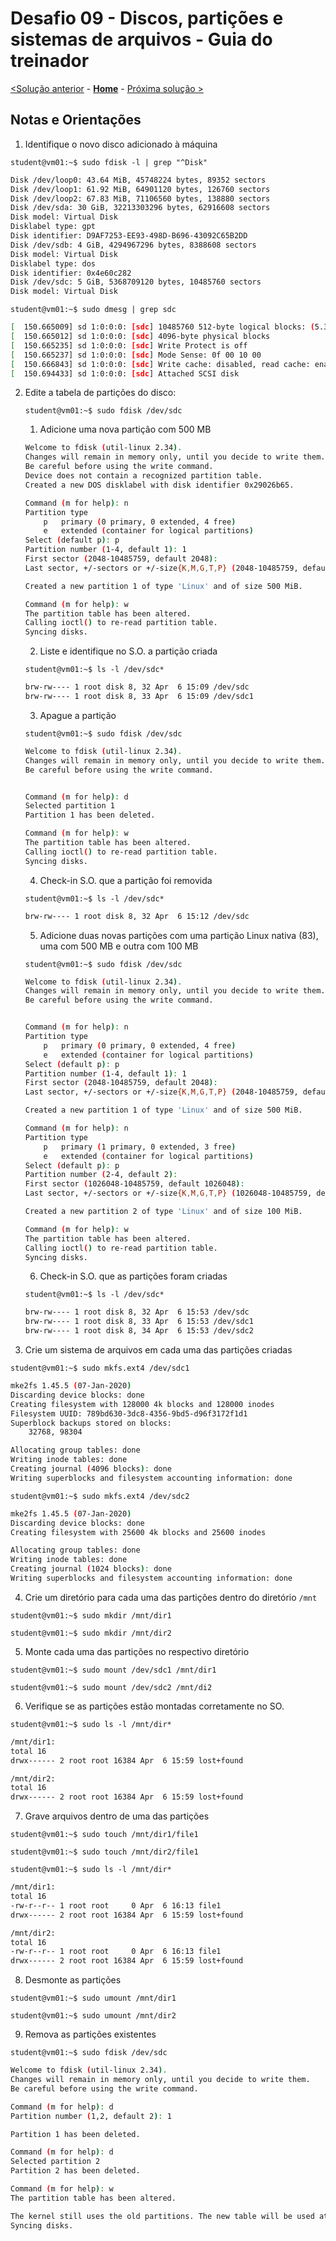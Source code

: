 # Desafio 09 - Discos, partições e sistemas de arquivos - Guia do treinador

[<Solução anterior](./Solution-08.md) - **[Home](./README.md)** - [Próxima solução >](./Solution-10.md)

## Notas e Orientações
1. Identifique o novo disco adicionado à máquina

`student@vm01:~$ sudo fdisk -l | grep "^Disk"`

```bash
Disk /dev/loop0: 43.64 MiB, 45748224 bytes, 89352 sectors
Disk /dev/loop1: 61.92 MiB, 64901120 bytes, 126760 sectors
Disk /dev/loop2: 67.83 MiB, 71106560 bytes, 138880 sectors
Disk /dev/sda: 30 GiB, 32213303296 bytes, 62916608 sectors
Disk model: Virtual Disk
Disklabel type: gpt
Disk identifier: D9AF7253-EE93-498D-B696-43092C65B2DD
Disk /dev/sdb: 4 GiB, 4294967296 bytes, 8388608 sectors
Disk model: Virtual Disk
Disklabel type: dos
Disk identifier: 0x4e60c282
Disk /dev/sdc: 5 GiB, 5368709120 bytes, 10485760 sectors
Disk model: Virtual Disk
```

`student@vm01:~$ sudo dmesg | grep sdc`

```bash
[  150.665009] sd 1:0:0:0: [sdc] 10485760 512-byte logical blocks: (5.37 GB/5.00 GiB)
[  150.665012] sd 1:0:0:0: [sdc] 4096-byte physical blocks
[  150.665235] sd 1:0:0:0: [sdc] Write Protect is off
[  150.665237] sd 1:0:0:0: [sdc] Mode Sense: 0f 00 10 00
[  150.666843] sd 1:0:0:0: [sdc] Write cache: disabled, read cache: enabled, supports DPO and FUA
[  150.694433] sd 1:0:0:0: [sdc] Attached SCSI disk
```

2. Edite a tabela de partições do disco:

     `student@vm01:~$ sudo fdisk /dev/sdc`

     1. Adicione uma nova partição com 500 MB
    
    ```bash
    Welcome to fdisk (util-linux 2.34).
    Changes will remain in memory only, until you decide to write them.
    Be careful before using the write command.
    Device does not contain a recognized partition table.
    Created a new DOS disklabel with disk identifier 0x29026b65.

    Command (m for help): n
    Partition type
        p   primary (0 primary, 0 extended, 4 free)
        e   extended (container for logical partitions)
    Select (default p): p
    Partition number (1-4, default 1): 1
    First sector (2048-10485759, default 2048):
    Last sector, +/-sectors or +/-size{K,M,G,T,P} (2048-10485759, default 10485759): +500M

    Created a new partition 1 of type 'Linux' and of size 500 MiB.

    Command (m for help): w
    The partition table has been altered.
    Calling ioctl() to re-read partition table.
    Syncing disks.
    ```
    
     2. Liste e identifique no S.O. a partição criada

     `student@vm01:~$ ls -l /dev/sdc*`
    
    ```bash
    brw-rw---- 1 root disk 8, 32 Apr  6 15:09 /dev/sdc
    brw-rw---- 1 root disk 8, 33 Apr  6 15:09 /dev/sdc1
    ```
    
     3. Apague a partição

     `student@vm01:~$ sudo fdisk /dev/sdc`

    ```bash
    Welcome to fdisk (util-linux 2.34).
    Changes will remain in memory only, until you decide to write them.
    Be careful before using the write command.


    Command (m for help): d
    Selected partition 1
    Partition 1 has been deleted.

    Command (m for help): w
    The partition table has been altered.
    Calling ioctl() to re-read partition table.
    Syncing disks.
    ```

     4. Check-in S.O. que a partição foi removida

     `student@vm01:~$ ls -l /dev/sdc*`

    ```bash
    brw-rw---- 1 root disk 8, 32 Apr  6 15:12 /dev/sdc
    ```

     5. Adicione duas novas partições com uma partição Linux nativa (83), uma com 500 MB e outra com 100 MB

     `student@vm01:~$ sudo fdisk /dev/sdc`
    
    ```bash
    Welcome to fdisk (util-linux 2.34).
    Changes will remain in memory only, until you decide to write them.
    Be careful before using the write command.


    Command (m for help): n
    Partition type
        p   primary (0 primary, 0 extended, 4 free)
        e   extended (container for logical partitions)
    Select (default p): p
    Partition number (1-4, default 1): 1
    First sector (2048-10485759, default 2048):
    Last sector, +/-sectors or +/-size{K,M,G,T,P} (2048-10485759, default 10485759): +500M

    Created a new partition 1 of type 'Linux' and of size 500 MiB.

    Command (m for help): n
    Partition type
        p   primary (1 primary, 0 extended, 3 free)
        e   extended (container for logical partitions)
    Select (default p): p
    Partition number (2-4, default 2):
    First sector (1026048-10485759, default 1026048):
    Last sector, +/-sectors or +/-size{K,M,G,T,P} (1026048-10485759, default 10485759): +100M
    
    Created a new partition 2 of type 'Linux' and of size 100 MiB.

    Command (m for help): w
    The partition table has been altered.
    Calling ioctl() to re-read partition table.
    Syncing disks.
    ```

     6. Check-in S.O. que as partições foram criadas

     `student@vm01:~$ ls -l /dev/sdc*`
    
    ```bash
    brw-rw---- 1 root disk 8, 32 Apr  6 15:53 /dev/sdc
    brw-rw---- 1 root disk 8, 33 Apr  6 15:53 /dev/sdc1
    brw-rw---- 1 root disk 8, 34 Apr  6 15:53 /dev/sdc2
    ```
    
3. Crie um sistema de arquivos em cada uma das partições criadas

`student@vm01:~$ sudo mkfs.ext4 /dev/sdc1`

```bash
mke2fs 1.45.5 (07-Jan-2020)
Discarding device blocks: done
Creating filesystem with 128000 4k blocks and 128000 inodes
Filesystem UUID: 789bd630-3dc8-4356-9bd5-d96f3172f1d1
Superblock backups stored on blocks:
    32768, 98304

Allocating group tables: done
Writing inode tables: done
Creating journal (4096 blocks): done
Writing superblocks and filesystem accounting information: done
```

`student@vm01:~$ sudo mkfs.ext4 /dev/sdc2`

```bash
mke2fs 1.45.5 (07-Jan-2020)
Discarding device blocks: done
Creating filesystem with 25600 4k blocks and 25600 inodes

Allocating group tables: done
Writing inode tables: done
Creating journal (1024 blocks): done
Writing superblocks and filesystem accounting information: done
```

4. Crie um diretório para cada uma das partições dentro do diretório `/mnt`

`student@vm01:~$ sudo mkdir /mnt/dir1`

`student@vm01:~$ sudo mkdir /mnt/dir2`


5. Monte cada uma das partições no respectivo diretório

`student@vm01:~$ sudo mount /dev/sdc1 /mnt/dir1`

`student@vm01:~$ sudo mount /dev/sdc2 /mnt/di2`


6. Verifique se as partições estão montadas corretamente no SO.

`student@vm01:~$ sudo ls -l /mnt/dir*`

```bash
/mnt/dir1:
total 16
drwx------ 2 root root 16384 Apr  6 15:59 lost+found

/mnt/dir2:
total 16
drwx------ 2 root root 16384 Apr  6 15:59 lost+found
```

7. Grave arquivos dentro de uma das partições

`student@vm01:~$ sudo touch /mnt/dir1/file1`

`student@vm01:~$ sudo touch /mnt/dir2/file1`

`student@vm01:~$ sudo ls -l /mnt/dir*`

```bash
/mnt/dir1:
total 16
-rw-r--r-- 1 root root     0 Apr  6 16:13 file1
drwx------ 2 root root 16384 Apr  6 15:59 lost+found

/mnt/dir2:
total 16
-rw-r--r-- 1 root root     0 Apr  6 16:13 file1
drwx------ 2 root root 16384 Apr  6 15:59 lost+found
```

8. Desmonte as partições

`student@vm01:~$ sudo umount /mnt/dir1`

`student@vm01:~$ sudo umount /mnt/dir2`

9. Remova as partições existentes

`student@vm01:~$ sudo fdisk /dev/sdc`

```bash
Welcome to fdisk (util-linux 2.34).
Changes will remain in memory only, until you decide to write them.
Be careful before using the write command.

Command (m for help): d
Partition number (1,2, default 2): 1

Partition 1 has been deleted.

Command (m for help): d
Selected partition 2
Partition 2 has been deleted.

Command (m for help): w
The partition table has been altered.

The kernel still uses the old partitions. The new table will be used at the next reboot.
Syncing disks.
```
